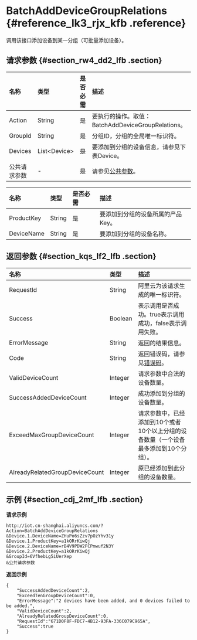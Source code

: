 # BatchAddDeviceGroupRelations {#reference_lk3_rjx_kfb .reference}

调用该接口添加设备到某一分组（可批量添加设备）。

## 请求参数 {#section_rw4_dd2_lfb .section}

|名称|类型|是否必需|描述|
|:-|:-|:---|:-|
|Action|String|是|要执行的操作。取值：BatchAddDeviceGroupRelations。|
|GroupId|String|是|分组ID，分组的全局唯一标识符。|
|Devices|List<Device\>|是|要添加到分组的设备信息，请参见下表Device。|
|公共请求参数|-|是|请参见[公共参数](intl.zh-CN/云端开发指南/云端API参考/公共参数.md#)。|

|名称|类型|是否必需|描述|
|:-|:-|:---|:-|
|ProductKey|String|是|要添加到分组的设备所属的产品Key。|
|DeviceName|String|是|要添加到分组的设备名称。|

## 返回参数 {#section_kqs_lf2_lfb .section}

|名称|类型|描述|
|:-|:-|:-|
|RequestId|String|阿里云为该请求生成的唯一标识符。|
|Success|Boolean|表示调用是否成功。true表示调用成功，false表示调用失败。|
|ErrorMessage|String|返回的结果信息。|
|Code|String|返回错误码，请参见[错误码](intl.zh-CN/云端开发指南/云端API参考/错误码.md#)。|
|ValidDeviceCount|Integer|请求参数中合法的设备数量。|
|SuccessAddedDeviceCount|Integer|成功添加到分组的设备数量。|
|ExceedMaxGroupDeviceCount|Integer|请求参数中，已经添加到10个或者10个以上分组的设备数量（一个设备最多添加到10个分组）。|
|AlreadyRelatedGroupDeviceCount|Integer|原已经添加到此分组的设备数量。|

## 示例 {#section_cdj_2mf_lfb .section}

**请求示例**

```
http://iot.cn-shanghai.aliyuncs.com/?Action=BatchAddDeviceGroupRelations
&Device.1.DeviceName=ZHuPo6sZzv7pOzYhv31y
&Device.1.ProductKey=a1kORrKiwQj
&Device.2.DeviceName=rB4V9PDW2FCPmwuf2N3Y
&Device.2.ProductKey=a1kORrKiwQj
&GroupId=6VfhebLg5iUerXep
&公共请求参数
```

**返回示例**

```
{
    "SuccessAddedDeviceCount":2,
    "ExceedTenGroupDeviceCount":0,
    "ErrorMessage":"2 devices have been added, and 0 devices failed to be added.",
    "ValidDeviceCount":2,
    "AlreadyRelatedGroupDeviceCount":0,
    "RequestId":"671D0F8F-FDC7-4B12-93FA-336C079C965A",
    "Success":true   
}
```

